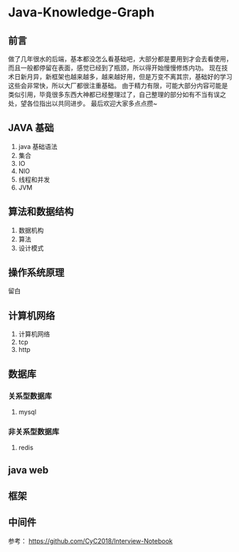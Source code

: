 # Java-Knowledge-Graph
## 前言
做了几年很水的后端，基本都没怎么看基础吧，大部分都是要用到才会去看使用，而且一般都停留在表面，感觉已经到了瓶颈，所以得开始慢慢修炼内功。
现在技术日新月异，新框架也越来越多，越来越好用，但是万变不离其宗，基础好的学习这些会非常快，所以大厂都很注重基础。
由于精力有限，可能大部分内容可能是类似引用，毕竟很多东西大神都已经整理过了，自己整理的部分如有不当有误之处，望各位指出以共同进步。
最后欢迎大家多点点攒~

## JAVA 基础
1. java 基础语法
2. 集合
3. IO
4. NIO
5. 线程和并发
6. JVM

## 算法和数据结构
1. 数据机构
2. 算法
3. 设计模式

## 操作系统原理
留白

## 计算机网络
1. 计算机网络
2. tcp
4. http

## 数据库
### 关系型数据库
1. mysql

### 非关系型数据库
1. redis

## java web

## 框架

## 中间件

参考：
https://github.com/CyC2018/Interview-Notebook